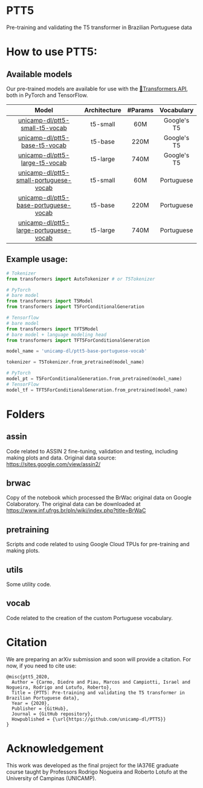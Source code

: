 # PTT5
Pre-training and validating the T5 transformer in Brazilian Portuguese data

# How to use PTT5:

## Available models
Our pre-trained models are available for use with the  [🤗Transformers API](https://github.com/huggingface/transformers), both in PyTorch and TensorFlow.

<!-- Com link -->
| Model                                    | Architecture                                                   | #Params  | Vocabulary         |
| :-:                                      | :-:                                                            | :-:      | :-:                |            
| [unicamp-dl/ptt5-small-t5-vocab](https://huggingface.co/unicamp-dl/ptt5-small-t5-vocab)                   | t5-small | 60M  | Google's T5 |
| [unicamp-dl/ptt5-base-t5-vocab](https://huggingface.co/unicamp-dl/ptt5-base-t5-vocab)                     | t5-base  | 220M | Google's T5 |
| [unicamp-dl/ptt5-large-t5-vocab](https://huggingface.co/unicamp-dl/ptt5-large-t5-vocab)                   | t5-large | 740M | Google's T5 |
| [unicamp-dl/ptt5-small-portuguese-vocab](https://huggingface.co/unicamp-dl/ptt5-small-portuguese-vocab)   | t5-small | 60M  | Portuguese  |
| [unicamp-dl/ptt5-base-portuguese-vocab](https://huggingface.co/unicamp-dl/ptt5-base-portuguese-vocab)     | t5-base  | 220M | Portuguese  |
| [unicamp-dl/ptt5-large-portuguese-vocab](https://huggingface.co/unicamp-dl/ptt5-large-portuguese-vocab)   | t5-large | 740M | Portuguese  |


<!-- Sem link -->
<!-- | Model                                    | Architecture | #Params | Vocabulary  |
| :-:                                      | :-:          | :-:     | :-:         |
| `unicamp-dl/ptt5-small-t5-vocab`         | t5-small     | 60M     | Google's T5 |
| `unicamp-dl/ptt5-base-t5-vocab`          | t5-base      | 220M    | Google's T5 |
| `unicamp-dl/ptt5-large-t5-vocab`         | t5-large     | 740M    | Google's T5 |
| `unicamp-dl/ptt5-small-portuguese-vocab` | t5-small     | 60M     | Portuguese  |
| `unicamp-dl/ptt5-base-portuguese-vocab`  | t5-base      | 220M    | Portuguese  |
| `unicamp-dl/ptt5-large-portuguese-vocab` | t5-large     | 740M    | Portuguese  | -->

## Example usage:
```python
# Tokenizer
from transformers import AutoTokenizer # or T5Tokenizer

# PyTorch 
# bare model
from transformers import T5Model
from transformers import T5ForConditionalGeneration

# Tensorflow 
# bare model
from transformers import TFT5Model
# bare model + language modeling head
from transformers import TFT5ForConditionalGeneration

model_name = 'unicamp-dl/ptt5-base-portuguese-vocab'

tokenizer = T5Tokenizer.from_pretrained(model_name)

# PyTorch 
model_pt = T5ForConditionalGeneration.from_pretrained(model_name)
# TensorFlow
model_tf = TFT5ForConditionalGeneration.from_pretrained(model_name)

```

# Folders

## assin
Code related to ASSIN 2 fine-tuning, validation and testing, including making plots and data.
Original data source: https://sites.google.com/view/assin2/

## brwac
Copy of the notebook which processed the BrWac original data on Google Colaboratory.
The original data can be downloaded at https://www.inf.ufrgs.br/pln/wiki/index.php?title=BrWaC

## pretraining
Scripts and code related to using Google Cloud TPUs for pre-training and making plots.

## utils
Some utility code.

## vocab
Code related to the creation of the custom Portuguese vocabulary.

# Citation
We are preparing an arXiv submission and soon will provide a citation. For now, if you need to cite use:

    @misc{ptt5_2020,
      Author = {Carmo, Diedre and Piau, Marcos and Campiotti, Israel and Nogueira, Rodrigo and Lotufo, Roberto},
      Title = {PTT5: Pre-training and validating the T5 transformer in Brazilian Portuguese data},
      Year = {2020},
      Publisher = {GitHub},
      Journal = {GitHub repository},
      Howpublished = {\url{https://github.com/unicamp-dl/PTT5}}
    }

# Acknowledgement

This work was developed as the final project for the IA376E graduate course taught by Professors Rodrigo Nogueira and Roberto Lotufo at the University of Campinas (UNICAMP).
